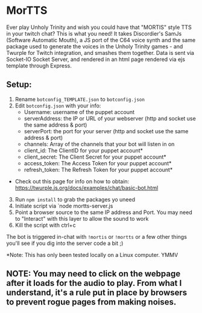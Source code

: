 # MorTTS

Ever play Unholy Trinity and wish you could have that "MORTIS" style TTS in your twitch chat?  This is what you need!  It takes Discordier's SamJs (Software Automatic Mouth), a JS port of the C64 voice synth and the same package used to generate the voices in the Unholy Trinity games - and Twurple for Twitch integration, and smashes them together.  Data is sent via Socket-IO Socket Server, and rendered in an html page rendered via ejs template through Express.


## Setup:

1. Rename `botconfig_TEMPLATE.json` to `botconfig.json`
2. Edit `botconfig.json` with your info:
    - Username: username of the puppet account
    - serverAddress: the IP or URL of your webserver (http and socket use the same address & port)
    - serverPort: the port for your server (http and socket use the same address & port)
    - channels: Array of the channels that your bot will listen in on
    - client_id: The ClientID for your puppet account*
    - client_secret: The Client Secret for your puppet account*
    - access_token: The Access Token for your puppet account*
    - refresh_token: The Refresh Token for your puppet account*
  
* Check out this page for info on how to obtain: https://twurple.js.org/docs/examples/chat/basic-bot.html

3. Run `npm install` to grab the packages yo uneed
4. Initiate script via `node mortts-server.js
5. Point a browser source to the same IP address and Port.  You may need to "Interact" with this layer to allow the sound to work
6. Kill the script with ctrl+c

The bot is triggered in-chat with `!mortis` or `!mortts` or a few other things you'll see if you dig into the server code a bit ;)

   *Note: This has only been tested locally on a Linux computer.  YMMV


## NOTE: You may need to click on the webpage after it loads for the audio to play. From what I understand, it's a rule put in place by browsers to prevent rogue pages from making noises.
